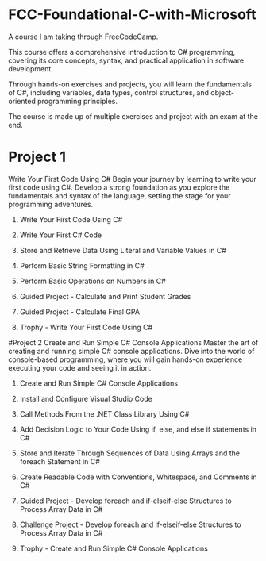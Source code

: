 # FCC-Foundational-C-with-Microsoft
A course I am taking through FreeCodeCamp. 

This course offers a comprehensive introduction to C# programming, covering its core concepts, syntax, and practical application in software development.

Through hands-on exercises and projects, you will learn the fundamentals of C#, including variables, data types, control structures, and object-oriented programming principles.

The course is made up of multiple exercises and project with an exam at the end.

# Project 1
Write Your First Code Using C#
Begin your journey by learning to write your first code using C#. Develop a strong foundation as you explore the fundamentals and syntax of the language, setting the stage for your programming adventures.


1. Write Your First Code Using C#

2. Write Your First C# Code

3. Store and Retrieve Data Using Literal and Variable Values in C#

4. Perform Basic String Formatting in C#

5. Perform Basic Operations on Numbers in C#

6. Guided Project - Calculate and Print Student Grades

7. Guided Project - Calculate Final GPA

8. Trophy - Write Your First Code Using C#

#Project 2
Create and Run Simple C# Console Applications
Master the art of creating and running simple C# console applications. Dive into the world of console-based programming, where you will gain hands-on experience executing your code and seeing it in action.

1. Create and Run Simple C# Console Applications

2. Install and Configure Visual Studio Code

3. Call Methods From the .NET Class Library Using C#

4. Add Decision Logic to Your Code Using if, else, and else if statements in C#

5. Store and Iterate Through Sequences of Data Using Arrays and the foreach Statement in C#

6. Create Readable Code with Conventions, Whitespace, and Comments in C#

 7. Guided Project - Develop foreach and if-elseif-else Structures to Process Array Data in C#

8. Challenge Project - Develop foreach and if-elseif-else Structures to Process Array Data in C#

9. Trophy - Create and Run Simple C# Console Applications

